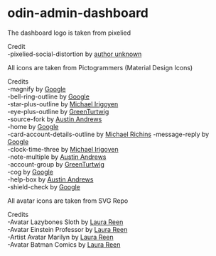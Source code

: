 # odin-admin-dashboard

The dashboard logo is taken from pixelied  

Credit  
-pixelied-social-distortion by [author unknown](https://svg-files.pixelied.com/edd6e1cc-e599-42e7-9d6c-20c1268e2e02/pixelied-social-distortion.svg)

All icons are taken from Pictogrammers (Material Design Icons)

Credits  
-magnify by [Google](https://pictogrammers.com/library/mdi/icon/magnify/)  
-bell-ring-outline by [Google](https://pictogrammers.com/library/mdi/icon/bell-ring/)  
-star-plus-outline by [Michael Irigoyen](https://pictogrammers.com/library/mdi/icon/star-plus-outline/)  
-eye-plus-outline by [GreenTurtwig](https://pictogrammers.com/library/mdi/icon/eye-plus-outline/)  
-source-fork by [Austin Andrews](https://pictogrammers.com/library/mdi/icon/source-fork/)  
-home by [Google](https://pictogrammers.com/library/mdi/icon/home/)  
-card-account-details-outline by [Michael Richins](https://pictogrammers.com/library/mdi/icon/home/)
-message-reply by [Google](https://pictogrammers.com/library/mdi/icon/message-reply/)  
-clock-time-three by [Michael Irigoyen](https://pictogrammers.com/library/mdi/icon/clock-time-three/)  
-note-multiple by [Austin Andrews](https://pictogrammers.com/library/mdi/icon/note-multiple/)  
-account-group by [GreenTurtwig](https://pictogrammers.com/library/mdi/icon/account-group/)  
 -cog by [Google](https://pictogrammers.com/library/mdi/icon/cog/)   
 -help-box by [Austin Andrews](https://pictogrammers.com/library/mdi/icon/help-box/)  
-shield-check by [Google](https://pictogrammers.com/library/mdi/icon/shield-check/)  

All avatar icons are taken from SVG Repo  

Credits  
-Avatar Lazybones Sloth by [Laura Reen](https://www.svgrepo.com/svg/420331/avatar-lazybones-sloth)  
-Avatar Einstein Professor by [Laura Reen](https://www.svgrepo.com/svg/420347/avatar-einstein-professor)  
-Artist Avatar Marilyn by [Laura Reen](https://www.svgrepo.com/svg/420317/artist-avatar-marilyn)  
-Avatar Batman Comics by [Laura Reen](https://www.svgrepo.com/svg/420360/avatar-batman-comics)